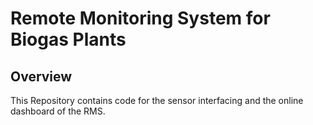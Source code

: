 # Remote Monitoring System for Biogas Plants

## Overview
This Repository contains code for the sensor interfacing and the online dashboard of the RMS.
